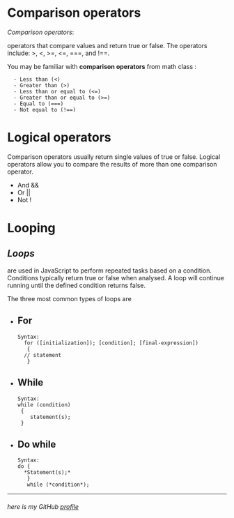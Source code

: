 # Comparison operators
_Comparison operators_:

operators that compare values and return true or false. The operators include: >, <, >=, <=, ===, and !==.

You may be familiar with **comparison operators** from math class :

      - Less than (<) 
      - Greater than (>) 
      - Less than or equal to (<=) 
      - Greater than or equal to (>=)
      - Equal to (===) 
      - Not equal to (!==) 



# Logical operators
Comparison operators usually return single values of true or false. Logical operators allow you to compare the results of more than one comparison operator.

- And &&
- Or ||
- Not !



# Looping 

 ## _Loops_ ## 
  are used in JavaScript to perform repeated tasks based on a condition. Conditions typically return true or false when analysed. A loop will continue running until the defined condition returns false.

The three most common types of loops are
- ## For ##
      Syntax:
        for ([initialization]); [condition]; [final-expression])
         {
        // statement
         }

- ## While
      Syntax:
      while (condition)
       {
          statement(s);
       }


- ## Do while
      Syntax:
      do {
        *Statement(s);*
         }  
         while (*condition*);



----------
###### here is my GitHub [profile](https://github.com/ayahabuhammad/) ######
